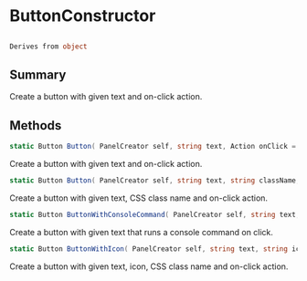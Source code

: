# ButtonConstructor

## 
```c#
Derives from object
```

## Summary

Create a button with given text and on-click action.
## Methods

```c#
static Button Button( PanelCreator self, string text, Action onClick = null) 
```
Create a button with given text and on-click action.
```c#
static Button Button( PanelCreator self, string text, string className, Action onClick = null) 
```
Create a button with given text, CSS class name and on-click action.
```c#
static Button ButtonWithConsoleCommand( PanelCreator self, string text, string command) 
```
Create a button with given text that runs a console command on click.
```c#
static Button ButtonWithIcon( PanelCreator self, string text, string icon, string className, Action onClick = null) 
```
Create a button with given text, icon, CSS class name and on-click action.
